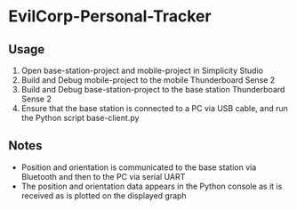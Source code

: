 # EvilCorp-Personal-Tracker

## Usage
1. Open base-station-project and mobile-project in Simplicity Studio
2. Build and Debug mobile-project to the mobile Thunderboard Sense 2
3. Build and Debug base-station-project to the base station Thunderboard Sense 2
4. Ensure that the base station is connected to a PC via USB cable, and run the Python script base-client.py

## Notes
* Position and orientation is communicated to the base station via Bluetooth and then to the PC via serial UART
* The position and orientation data appears in the Python console as it is received as is plotted on the displayed graph
